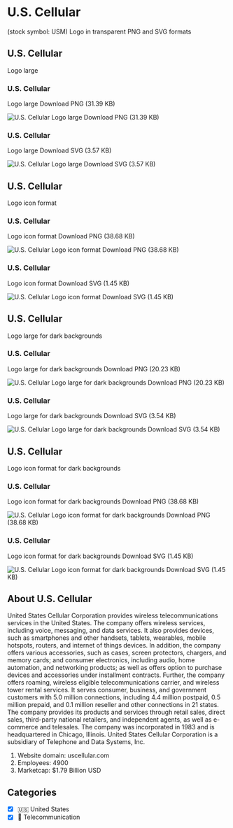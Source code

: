 # U.S. Cellular
 (stock symbol: USM) Logo in transparent PNG and SVG formats

## U.S. Cellular
 Logo large

### U.S. Cellular
 Logo large Download PNG (31.39 KB)

![U.S. Cellular
 Logo large Download PNG (31.39 KB)](/img/orig/USM_BIG-1ff41aff.png)

### U.S. Cellular
 Logo large Download SVG (3.57 KB)

![U.S. Cellular
 Logo large Download SVG (3.57 KB)](/img/orig/USM_BIG-de2c1779.svg)

## U.S. Cellular
 Logo icon format

### U.S. Cellular
 Logo icon format Download PNG (38.68 KB)

![U.S. Cellular
 Logo icon format Download PNG (38.68 KB)](/img/orig/USM-882c357e.png)

### U.S. Cellular
 Logo icon format Download SVG (1.45 KB)

![U.S. Cellular
 Logo icon format Download SVG (1.45 KB)](/img/orig/USM-5b294e07.svg)

## U.S. Cellular
 Logo large for dark backgrounds

### U.S. Cellular
 Logo large for dark backgrounds Download PNG (20.23 KB)

![U.S. Cellular
 Logo large for dark backgrounds Download PNG (20.23 KB)](/img/orig/USM_BIG.D-f46ea8f2.png)

### U.S. Cellular
 Logo large for dark backgrounds Download SVG (3.54 KB)

![U.S. Cellular
 Logo large for dark backgrounds Download SVG (3.54 KB)](/img/orig/USM_BIG.D-15705347.svg)

## U.S. Cellular
 Logo icon format for dark backgrounds

### U.S. Cellular
 Logo icon format for dark backgrounds Download PNG (38.68 KB)

![U.S. Cellular
 Logo icon format for dark backgrounds Download PNG (38.68 KB)](/img/orig/USM.D-81ed4d6f.png)

### U.S. Cellular
 Logo icon format for dark backgrounds Download SVG (1.45 KB)

![U.S. Cellular
 Logo icon format for dark backgrounds Download SVG (1.45 KB)](/img/orig/USM.D-3109fa60.svg)

## About U.S. Cellular


United States Cellular Corporation provides wireless telecommunications services in the United States. The company offers wireless services, including voice, messaging, and data services. It also provides devices, such as smartphones and other handsets, tablets, wearables, mobile hotspots, routers, and internet of things devices. In addition, the company offers various accessories, such as cases, screen protectors, chargers, and memory cards; and consumer electronics, including audio, home automation, and networking products; as well as offers option to purchase devices and accessories under installment contracts. Further, the company offers roaming, wireless eligible telecommunications carrier, and wireless tower rental services. It serves consumer, business, and government customers with 5.0 million connections, including 4.4 million postpaid, 0.5 million prepaid, and 0.1 million reseller and other connections in 21 states. The company provides its products and services through retail sales, direct sales, third-party national retailers, and independent agents, as well as e-commerce and telesales. The company was incorporated in 1983 and is headquartered in Chicago, Illinois. United States Cellular Corporation is a subsidiary of Telephone and Data Systems, Inc.

1. Website domain: uscellular.com
2. Employees: 4900
3. Marketcap: $1.79 Billion USD


## Categories
- [x] 🇺🇸 United States
- [x] 📡 Telecommunication
